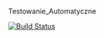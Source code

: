 Testowanie_Automatyczne

[![Build Status](https://travis-ci.com/LukaszBrzoska/TAU.svg?branch=master)](https://travis-ci.org/LukaszBrzoska/TAU)